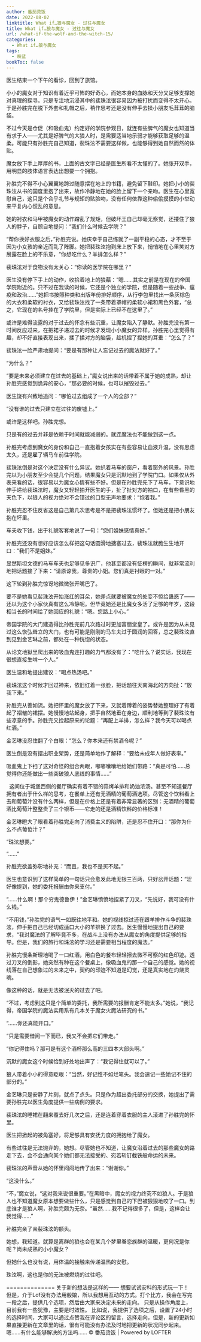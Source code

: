 ```yaml
---
author: 番茄烫饭
date: 2022-08-02
linktitle: What if…狼与魔女 - 过往与魔女
title: What if…狼与魔女 - 过往与魔女
url: /what-if-the-wolf-and-the-witch-15/
categories:
  - What if…狼与魔女
tags:
  - 粉蓝
bookToc: false
---
```


医生结束一个下午的看诊，回到了旅馆。

小小的魔女对于知识有着近乎可怖的好奇心，而她本身的血脉和天分又足够支撑她对真理的探寻。只是专注地沉浸其中的裴珠泫很容易因为被打扰而变得不太开心。于是孙胜完在脱下外套和礼帽之后，稍作思考还是没有伸手去揉小朋友毛茸茸的脑袋。

不过今天是仓促（和吸血鬼）约定好的学院参观日，就连有些脾气的魔女也知道当有求于人——尤其是好脾气的大狼人时，是需要适当地示弱才能够获取足够的温柔。可能只有孙胜完自己知道，裴珠泫不需要这样做，也能够得到她自然而然的体贴。

魔女放下手上厚厚的书，上面的古文字已经是医生所看不太懂的了。她张开双手，用明显的肢体语言表达出想要一个拥抱。

孙胜完不得不小心翼翼地跨过随意摆在地上的书籍，避免留下鞋印。她把小小的裴珠泫从书的国度里抱了出来，故作冷静地在她的脸上留下一个亲吻。医生在心里宽慰自己，这只是个合乎礼节与规矩的贴脸吻，没有任何依靠这种偷偷摸摸的小举动来平复内心慌乱的意思。

她的衬衣和马甲被魔女的动作蹭乱了规矩，但破坏王自己却毫无察觉，还搂住了狼人的脖子，自顾自地提问：“我们什么时候去学院？”

“帮你换好衣服之后，”孙胜完说。她庆幸于自己练就了一副平稳的心态，才不至于因为小女孩的亲近而乱了阵脚。她把裴珠泫抱到床上放下来，悄悄地在心里笑对方展露在脸上的不乐意，“你想吃什么？羊排怎么样？”

裴珠泫对于食物没有太关心：“你读的医学院在哪里？”

医生没有停下手上的动作，收拾着地上的狼藉：“嗯……其实之前是在现在的帝国学院附近的。只不过在我读的时候，它还是个独立的学院，但是随着一些战争、瘟疫和政治……”她把书按照种类和出版年份排好顺序，从行李包里找出一条灰棕色的大衣和柔软的衬衣，又给裴珠泫找了一条带着罩帽的柔软小裙和黑色外套，“总之，它现在的名号挂在了学院里，但是实际上已经不在这里了。”

或许是难得流露的对于过去的怀念有些沉重，让魔女陷入了静默。孙胜完没有第一时间反应过来，在把裙子递过去的时候才发现小小魔女的异样。孙胜完心里觉得有趣，却不好直接表现出来，揉了揉对方的脑袋，趁机捏了捏她的耳垂：“怎么了？”

裴珠泫一脸严肃地提问：“要是有那种让人忘记过去的魔法就好了。”

“为什么？”

“要是未来必须建立在过去的基础上，”魔女说出来的话带着不属于她的成熟，却让孙胜完感觉到诡异的安心，“那必要的时候，也可以摧毁过去。”

医生饶有兴致地追问：“哪怕过去组成了一个人的全部？”

“没有谁的过去只建立在过往的废墟上。”

或许是这样吧。孙胜完想。

只是有的过去并非是依赖于时间就能减弱的。就连魔法也不能做到这一点。
 


孙胜完考虑到魔女的身份和自己一直抱着女孩实在有些容易让血液升温，没有思虑太久，还是雇了辆马车前往学院。

裴珠泫倒是对这个决定没有什么异议。她扒着马车的窗户，看着窗外的风景。孙胜完以为小朋友至少会提几个问题，结果魔女只是沉默地到了学院门口。如果仅从外表来看的话，很容易以为魔女心情有些不好。但是在孙胜完先下了马车，下意识地伸手递给裴珠泫时，魔女又轻轻拍开医生的手，扯了扯对方的袖口，在有些昏黑的天色下，以狼人的视力绝对不会错过的口型无声地要求：“抱着我。”

孙胜完忍不住反省这是自己第几次思考是不是把裴珠泫惯坏了。但她还是把小朋友抱在坏里。

车夫收下钱，出于礼貌客套地说了一句：“您们姐妹感情真好。”

孙胜完还没有想好应该怎么样把这句话圆滑地搪塞过去，裴珠泫就脆生生地开口：“我们不是姐妹。”

显然斯坦文德的马车车夫也足够见多识广，他甚至都没有怔楞的瞬间，就非常流利地把话题接了下来：“请原谅我，尊贵的小姐。您们真是衬眼的一对。”

这下轮到孙胜完惊讶地微微张开嘴巴了。

要不是她看见裴珠泫开始涨红的耳朵，她差点就要被魔女的处变不惊给蛊惑了——还以为这个小家伙真有这么冷静呢。但毕竟她还是比魔女多活了足够的年岁，这段相当长的时间给了她回应的礼貌：“嗯。您路上小心。”

帝国学院的大门建造得比孙胜完前几次路过时更加富丽堂皇了。或许是因为从未见过这么恢弘耸立的大门，也有可能是刚刚的马车夫过于圆润的回答，总之裴珠泫直到见到金艺琳之前，都处在一种恍惚的状态。

从论文地狱里爬出来的吸血鬼连打趣的力气都没有了：“吃什么？说实话，我现在很想直接生啃一个人。”

医生温和地提出建议：“喝点热汤吧。”

裴珠泫这个时候才回过神来，依旧红着一张脸，把话题往天南海北的方向扯：“放我下来。”

孙胜完从善如流。她把怀里的魔女放了下来，又就着蹲着的姿势替她整理好了有着起了褶皱的裙摆。她慢慢地站起身，把手自然地垂在身边，顺利地等到了裴珠泫有些凉意的手。孙胜完又捡起原来的论题：“再配上羊排，怎么样？我今天可以喝点红酒。”

金艺琳没忍住翻了个白眼：“怎么？你本来还有禁酒令呢？”

医生倒是没有摆出职业架势，还是简单地作了解释：“要给未成年人做好表率。”

吸血鬼上下扫了这对奇怪的组合两眼，嘟嘟囔囔地给她们带路：“真是可怕……总觉得你还能做出一些突破狼人底线的事情……”


 
这间位于城堡西侧的餐厅确实有着不错的蒜烤羊排和奶油浓汤。甚至不知道餐厅拥有者出于什么样的思考，在餐单上还有无酒精的葡萄酒选项。尽管这个饮料看上去和葡萄汁没有什么两样，但是在价格上还是有着非常显著的区别：无酒精的葡萄酒比葡萄汁整整贵了三个银币——它走的还是酒精饮料的价格标准！

金艺琳瞪大了眼看着孙胜完走向了消费主义的陷阱，还是忍不住开口：“那你为什么不点葡萄汁？”

“珠泫想要。”

“……”

孙胜完欲盖弥彰地补充：“而且，我也不是买不起。”

医生也意识到了这样简单的一句话只会愈发此地无银三百两，只好岔开话题：“涩好像提到，她的委托报酬由你来支付。”

“……什么啊！那个穷鬼德鲁伊！”金艺琳愤愤地捏紧了刀叉，“先说好，我可没有什么钱。”

“不用钱，”孙胜完的语气一如既往地平和。她的视线掠过还在跟羊排作斗争的裴珠泫，伸手把自己已经切成适口大小的羊排换了过去。医生慢慢地提出自己的要求，“我对魔法的了解毕竟不多，在战斗上没有办法从魔女的角度提供足够的指导。但是，我们的旅行和珠泫的学习还是需要相当程度的魔法。”

孙胜完慢条斯理地喝了一口红酒，用白色的餐布轻轻擦去微不可察的红色印迹。透过刀叉的倒影，她突然有种在这个餐桌上，像吸血鬼的那一个自己的感觉。她的视线落在自己想象过的未来之中，契约的印迹不知道是幻觉，还是真实地在灼烧灵魂。

像这种的话，就是无法被泯灭的过去了吧。

“不过，考虑到这只是个简单的委托，我所需要的报酬肯定不能太多。”她说，“我记得，帝国学院的魔法实用系有几本关于魔女火魔法研究的书。”

“……你还真能开口。”

“只是需要借阅一下而已，我又不会把它们带走。”

“你记得住吗？那可是有这个酒杯那么高的三四本大部头啊。”

沉默的魔女这个时候恰到好处地出声了：“我记得住就可以了。”

狼人带着小小的得意眨眼：“当然，好记性不如烂笔头。我会速记一些她记不住的部分的。”

金艺琳只是安静了片刻，就点了点头。只是作为超出委托部分的交换，她提出了需要孙胜完以医生角度提供一些病例的要求。
 


裴珠泫的睡裙在翻来覆去好几次之后，还是连着穿着衣服的主人滚进了孙胜完的怀里。

医生把掀起的被角塞好，将足够具有安抚力度的拥抱给了魔女。

有些过往是无法抛弃的，她想。尽管她也不知道，让魔女沿着过去的那些魔女的路走下去，会不会通向某个她们都无法接受的、宛若斩钉截铁般命运的未来。

裴珠泫的声音从她的怀里闷闷地传了出来：“谢谢你。”

“这没什么。”

“不，”魔女说，“这对我来说很重要。”在黑暗中，魔女的视力终究不如狼人。于是狼人也不知道魔女原本想要做些什么，只是感觉到自己的下巴被狠狠地咬了一口。到底谁才是狼人啊，孙胜完颇为无奈。“虽然……我不记得很多了，但是，这样会让我觉得……”

孙胜完亲了亲裴珠泫的额头。

她想，我知道。就算是离群的狼也会在某几个梦里眷恋族群的温暖，更何况是你呢？尚未成熟的小小魔女？

但她什么也没有说，用体温的接触来传递温热的安慰。
 


珠泫啊，这也是你的无法被燃烧的过往吧。






==============
关于新的想法是这样的——
想要试试安科的形式玩一下！
但是，介于Lof没有办法用骰娘，所以我想用互动的方式。打个比方，我会在写完一段之后，提供几个选项，然后由大家来决定未来的走向。
只是从操作角度上，目前我有一些犹豫，主要是时效性。
比如说，我提供了选项之后，设置了24小时的选择时间，大家可以通过点赞我在评论区的留言，选择走向，但是，新的更新如果直接更新在文章里的话，很有可能没有办法及时地把更新的状况同步起来。
嗯……有什么能够解决的方法吗……
© 番茄烫饭 | Powered by LOFTER
